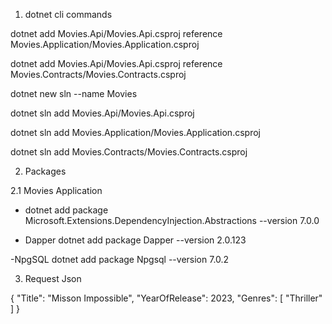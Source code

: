1. dotnet cli commands

dotnet add Movies.Api/Movies.Api.csproj reference Movies.Application/Movies.Application.csproj

dotnet add Movies.Api/Movies.Api.csproj reference Movies.Contracts/Movies.Contracts.csproj

dotnet new sln --name Movies

dotnet sln add Movies.Api/Movies.Api.csproj

dotnet sln add Movies.Application/Movies.Application.csproj

dotnet sln add Movies.Contracts/Movies.Contracts.csproj

2. Packages

2.1 Movies Application

- dotnet add package Microsoft.Extensions.DependencyInjection.Abstractions --version 7.0.0

- Dapper 
 dotnet add package Dapper --version 2.0.123

 -NpgSQL
 dotnet add package Npgsql --version 7.0.2


3. Request Json

{
    "Title": "Misson Impossible",
    "YearOfRelease": 2023,
    "Genres": [
        "Thriller"
    ]
}